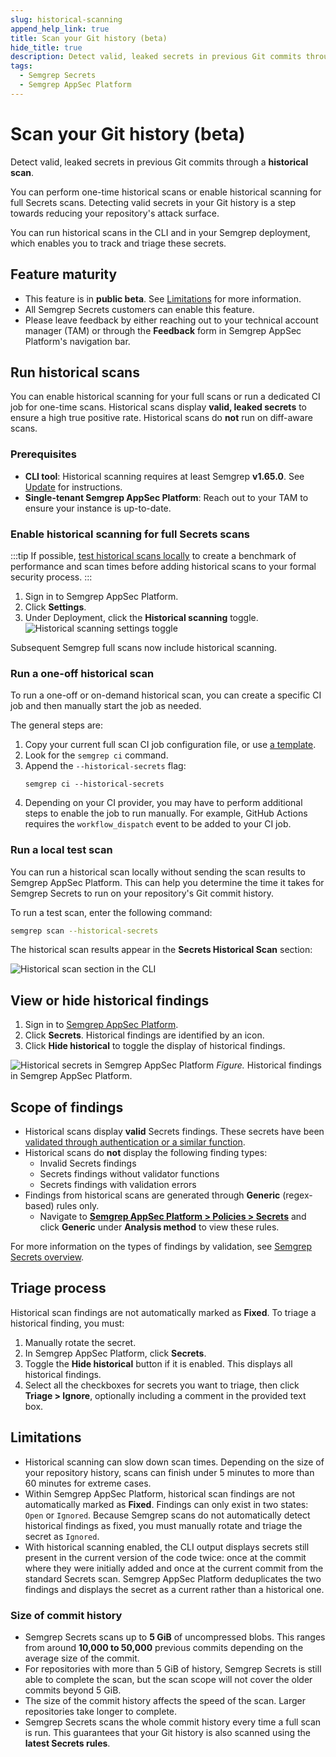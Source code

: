 ```yaml
---
slug: historical-scanning
append_help_link: true
title: Scan your Git history (beta)
hide_title: true
description: Detect valid, leaked secrets in previous Git commits through a historical scan.
tags:
  - Semgrep Secrets
  - Semgrep AppSec Platform
---
```


# Scan your Git history (beta)

Detect valid, leaked secrets in previous Git commits through a **historical scan**.

You can perform one-time historical scans or enable historical scanning for full Secrets scans. Detecting valid secrets in your Git history is a step towards reducing your repository's attack surface.

You can run historical scans in the CLI and in your Semgrep deployment, which enables you to track and triage these secrets.

## Feature maturity

- This feature is in **public beta**. See [Limitations](#limitations) for more information.
- All Semgrep Secrets customers can enable this feature.
- Please leave feedback by either reaching out to your technical account manager (TAM) or through the **<i class="fa-solid fa-bullhorn"></i> Feedback** form in Semgrep AppSec Platform's navigation bar.


## Run historical scans

You can enable historical scanning for your full scans or run a dedicated CI job for one-time scans. Historical scans display **valid, leaked secrets** to ensure a high true positive rate. Historical scans do **not** run on diff-aware scans.

### Prerequisites

- **CLI tool**: Historical scanning requires at least Semgrep **v1.65.0**. See [Update](/update/) for instructions.
- **Single-tenant Semgrep AppSec Platform**: Reach out to your TAM to ensure your instance is up-to-date.

### Enable historical scanning for full Secrets scans

:::tip
If possible, [test historical scans locally](#run-a-local-test-scan) to create a benchmark of performance and scan times before adding historical scans to your formal security process.
:::

1. Sign in to Semgrep AppSec Platform.
1. Click **<i class="fa-solid fa-gear"></i> Settings**.
1. Under Deployment, click the **<i class="fa-solid fa-toggle-large-on"></i> Historical scanning** toggle.
![Historical scanning settings toggle](/img/historical-scanning-settings.png#md-width)

Subsequent Semgrep full scans now include historical scanning.

### Run a one-off historical scan

To run a one-off or on-demand historical scan, you can create a specific CI job and then manually start the job as needed.

The general steps are:

1. Copy your current full scan CI job configuration file, or use [a template](/semgrep-ci/sample-ci-configs/).
1. Look for the `semgrep ci` command.
1. Append the `--historical-secrets` flag:
    ```
    semgrep ci --historical-secrets
    ```
1. Depending on your CI provider, you may have to perform additional steps to enable the job to run manually. For example, GitHub Actions requires the `workflow_dispatch` event to be added to your CI job.

### Run a local test scan

You can run a historical scan locally without sending the scan results to Semgrep AppSec Platform. This can help you determine the time it takes for Semgrep Secrets to run on your repository's Git commit history.

To run a test scan, enter the following command:

```bash
semgrep scan --historical-secrets
```

The historical scan results appear in the **Secrets Historical Scan** section:

![Historical scan section in the CLI](/img/historical-scans-cli.png#md-width)

## View or hide historical findings

1. Sign in to [<i class="fas fa-external-link fa-xs"></i> Semgrep AppSec Platform](https://semgrep.dev/login).
1. Click **<i class="fa-solid fa-key"></i> Secrets**. Historical findings are identified by an **<i class="fa-solid fa-hourglass-half"></i>** icon.
1. Click **<i class="fa-solid fa-hourglass-half"></i> Hide historical** to toggle the display of historical findings.

![Historical secrets in Semgrep AppSec Platform](/img/historical-secrets-scp.png)
*Figure.* Historical findings in Semgrep AppSec Platform.

## Scope of findings

- Historical scans display **valid** Secrets findings. These secrets have been [validated through authentication or a similar function](/semgrep-secrets/conceptual-overview/#validate-secrets).
- Historical scans do **not** display the following finding types:
    - Invalid Secrets findings
    - Secrets findings without validator functions
    - Secrets findings with validation errors
- Findings from historical scans are generated through **Generic** (regex-based) rules only.
    - Navigate to **[<i class="fas fa-external-link fa-xs"></i> Semgrep AppSec Platform > Policies > Secrets](https://semgrep.dev/orgs/-/policies/secrets?analysis-method=generic)** and click **Generic** under **Analysis method** to view these rules.

For more information on the types of findings by validation, see [Semgrep Secrets overview](/semgrep-secrets/conceptual-overview/#validate-secrets).

## Triage process

Historical scan findings are not automatically marked as **Fixed**. To triage a historical finding, you must:

1. Manually rotate the secret.
1. In Semgrep AppSec Platform, click **Secrets**.
1. Toggle the **Hide historical** button if it is enabled. This displays all historical findings.
1. Select all the checkboxes for secrets you want to triage, then click **Triage > Ignore**, optionally including a comment in the provided text box.

## Limitations

- Historical scanning can slow down scan times. Depending on the size of your repository history, scans can finish under 5 minutes to more than 60 minutes for extreme cases.
- Within Semgrep AppSec Platform, historical scan findings are not automatically marked as **Fixed**. Findings can only exist in two states: `Open` or `Ignored`. Because Semgrep scans do not automatically detect historical findings as fixed, you must manually rotate and triage the secret as `Ignored`.
- With historical scanning enabled, the CLI output displays secrets still present in the current version of the code twice: once at the commit where they were initially added and once at the current commit from the standard Secrets scan. Semgrep AppSec Platform deduplicates the two findings and displays the secret as a current rather than a historical one.

### Size of commit history

- Semgrep Secrets scans up to **5 GiB** of uncompressed blobs. This ranges from around **10,000 to 50,000** previous commits depending on the average size of the commit.
- For repositories with more than 5 GiB of history, Semgrep Secrets is still able to complete the scan, but the scan scope will not cover the older commits beyond 5 GiB.
- The size of the commit history affects the speed of the scan. Larger repositories take longer to complete.
- Semgrep Secrets scans the whole commit history every time a full scan is run. This guarantees that your Git history is also scanned using the **latest Secrets rules**.
